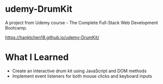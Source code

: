 # udemy-DrumKit

A project from Udemy course - The Complete Full-Stack Web Development Bootcamp.

https://hanktchen18.github.io/udemy-DrumKit/

# What I Learned
* Create an interactive drum kit using JavaScript and DOM methods
* Implement event listeners for both mouse clicks and keyboard inputs
